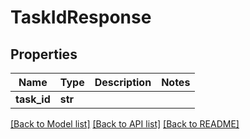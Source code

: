 # TaskIdResponse

## Properties
Name | Type | Description | Notes
------------ | ------------- | ------------- | -------------
**task_id** | **str** |  | 

[[Back to Model list]](../README.md#documentation-for-models) [[Back to API list]](../README.md#documentation-for-api-endpoints) [[Back to README]](../README.md)


